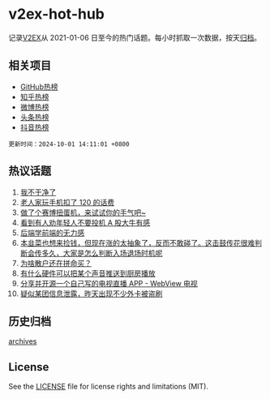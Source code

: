 # v2ex-hot-hub

 记录[V2EX](https://www.v2ex.com/)从 2021-01-06 日至今的热门话题。每小时抓取一次数据，按天[归档](archives)。
 
 ## 相关项目

- [GitHub热榜](https://github.com/it985/github-hot-hub)
- [知乎热榜](https://github.com/it985/zhihu-hot-hub)
- [微博热榜](https://github.com/it985/weibo-hot-hub)
- [头条热榜](https://github.com/it985/toutiao-hot-hub)
- [抖音热榜](https://github.com/it985/douyin-hot-hub)


 `更新时间：2024-10-01 14:11:01 +0800`

## 热议话题

1. [我不干净了](https://www.v2ex.com/t/1077188)
1. [老人家玩手机扣了 120 的话费](https://www.v2ex.com/t/1077204)
1. [做了个赛博扭蛋机，来试试你的手气吧~](https://www.v2ex.com/t/1077114)
1. [看到有人劝年轻人不要投机 A 股大牛有感](https://www.v2ex.com/t/1077234)
1. [后端学前端的无力感](https://www.v2ex.com/t/1077205)
1. [本韭菜也想来捡钱，但现在涨的太抽象了，反而不敢碰了。这击鼓传花很难判断会传多久，大家是怎么判断入场退场时机呢](https://www.v2ex.com/t/1077112)
1. [为啥散户还在拼命买？](https://www.v2ex.com/t/1077097)
1. [有什么硬件可以把某个声音推送到厨房播放](https://www.v2ex.com/t/1077138)
1. [分享并开源一个自己写的电视直播 APP - WebView 电视](https://www.v2ex.com/t/1077160)
1. [疑似某团信息泄露，昨天出现不少外卡被盗刷](https://www.v2ex.com/t/1077233)

## 历史归档

[archives](archives)

## License

See the [LICENSE](LICENSE) file for license rights and limitations (MIT).
